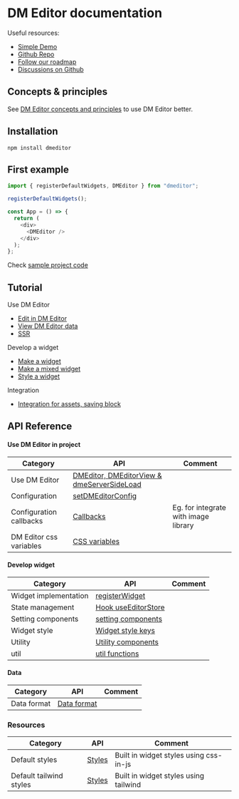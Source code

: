 # DM Editor documentation

Useful resources:

- [Simple Demo](https://demo.dmeditor.io)
- [Github Repo](https://github.com/dmeditor/dmeditor)
- [Follow our roadmap](https://github.com/orgs/dmeditor/projects/1)
- [Discussions on Github](https://github.com/dmeditor/dmeditor/discussions)

## Concepts & principles

See [DM Editor concepts and principles](./tutorial/concepts.md) to use DM Editor better.

## Installation

```shell
npm install dmeditor
```

## First example

```typescript
import { registerDefaultWidgets, DMEditor } from "dmeditor";

registerDefaultWidgets();

const App = () => {
  return (
    <div>
      <DMEditor />
    </div>
  );
};
```

Check [sample project code](https://github.com/dmeditor/dmeditor-sample/)

## Tutorial

Use DM Editor

- [Edit in DM Editor](./tutorial/use-dmeditor.md)
- [View DM Editor data](./tutorial/use-dmeditor-view.md)
- [SSR](./tutorial/ssr.md)

Develop a widget

- [Make a widget](./tutorial/how-to-make-widget.md)
- [Make a mixed widget](./tutorial/how-to-make-mixed-widget.md)
- [Style a widget](./tutorial/How-to-make-a-widget-style.md)

Integration

- [Integration for assets, saving block](./tutorial/integration.md)

## API Reference

#### Use DM Editor in project

| Category                | API                                                                   | Comment                              |
| ----------------------- | --------------------------------------------------------------------- | ------------------------------------ |
| Use DM Editor           | [DMEditor, DMEditorView & dmeServerSideLoad](./reference/dmeditor.md) |                                      |
| Configuration           | [setDMEditorConfig](./reference/configuration.md)                     |                                      |
| Configuration callbacks | [Callbacks](./reference/callbacks.md)                                 | Eg. for integrate with image library |
| DM Editor css variables | [CSS variables](./reference/css-variables.md)                         |                                      |

#### Develop widget

| Category              | API                                                     | Comment |
| --------------------- | ------------------------------------------------------- | ------- |
| Widget implementation | [registerWidget](./reference/widget.md)                 |         |
| State management      | [Hook useEditorStore](./tutorial/useEditorStore.md)     |         |
| Setting components    | [setting components](./reference/setting-components.md) |         |
| Widget style          | [Widget style keys](./reference/widget-style-keys.md)   |         |
| Utility               | [Utility components](./reference/utility.md)            |         |
| util                  | [util functions](./reference/utils.md)                  |         |

#### Data

| Category    | API                | Comment |
| ----------- | ------------------ | ------- |
| Data format | [Data format](./#) |         |

### Resources

| Category                | API           | Comment                                |
| ----------------------- | ------------- | -------------------------------------- |
| Default styles          | [Styles](./#) | Built in widget styles using css-in-js |
| Default tailwind styles | [Styles](./#) | Built in widget styles using tailwind  |
